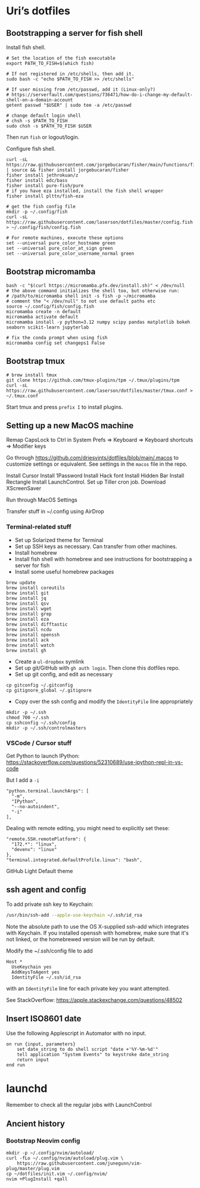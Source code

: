 # Uri’s dotfiles


## Bootstrapping a server for fish shell

Install fish shell.

```shell
# Set the location of the fish executable
export PATH_TO_FISH=$(which fish)

# If not registered in /etc/shells, then add it.
sudo bash -c "echo $PATH_TO_FISH >> /etc/shells"

# If user missing from /etc/passwd, add it (Linux-only?)
# https://serverfault.com/questions/736471/how-do-i-change-my-default-shell-on-a-domain-account
getent passwd "$USER" | sudo tee -a /etc/passwd

# change default login shell
# chsh -s $PATH_TO_FISH
sudo chsh -s $PATH_TO_FISH $USER
```

Then run `fish` or logout/login.

Configure fish shell.

```shell
curl -sL https://raw.githubusercontent.com/jorgebucaran/fisher/main/functions/fisher.fish | source && fisher install jorgebucaran/fisher
fisher install jethrokuan/z
fisher install edc/bass
fisher install pure-fish/pure
# if you have eza installed, install the fish shell wrapper
fisher install plttn/fish-eza

# get the fish config file
mkdir -p ~/.config/fish
curl -sL https://raw.githubusercontent.com/laserson/dotfiles/master/config.fish > ~/.config/fish/config.fish

# For remote machines, execute these options
set --universal pure_color_hostname green
set --universal pure_color_at_sign green
set --universal pure_color_username_normal green
```


## Bootstrap micromamba

```shell
bash -c "$(curl https://micromamba.pfx.dev/install.sh)" < /dev/null
# the above command initializes the shell too, but otherwise run:
# /path/to/micromamba shell init -s fish -p ~/micromamba
# comment the "< /dev/null" to not use default paths etc
source ~/.config/fish/config.fish
micromamba create -n default
micromamba activate default
micromamba install -y python=3.12 numpy scipy pandas matplotlib bokeh seaborn scikit-learn jupyterlab

# fix the conda prompt when using fish
micromamba config set changeps1 False
```

## Bootstrap tmux

```shell
# brew install tmux
git clone https://github.com/tmux-plugins/tpm ~/.tmux/plugins/tpm
curl -sL https://raw.githubusercontent.com/laserson/dotfiles/master/tmux.conf > ~/.tmux.conf
```

Start tmux and press `prefix I` to install plugins.


## Setting up a new MacOS machine

Remap CapsLock to Ctrl in System Prefs => Keyboard => Keyboard shortcuts => Modifier keys

Go through https://github.com/driesvints/dotfiles/blob/main/.macos to
customize settings or equivalent. See settings in the `macos` file in the repo.

Install Cursor
Install 1Password
Install Hack font
Install Hidden Bar
Install Rectangle
Install LaunchControl. Set up Tiller cron job.
Download XScreenSaver

Run through MacOS Settings

Transfer stuff in ~/.config using AirDrop

### Terminal-related stuff

- Set up Solarized theme for Terminal
- Set up SSH keys as necessary. Can transfer from other machines.
- Install homebrew
- Install fish shell with homebrew and see instructions for bootstrapping a server for fish
- Install some useful homebrew packages

```
brew update
brew install coreutils
brew install git
brew install jq
brew install qsv
brew install wget
brew install grep
brew install eza
brew install difftastic
brew install ncdu
brew install openssh
brew install ack
brew install watch
brew install gh
```

- Create a `ul-dropbox` symlink
- Set up git/GitHub with `gh auth login`. Then clone this dotfiles repo.
- Set up git config, and edit as necessary

```shell
cp gitconfig ~/.gitconfig
cp gitignore_global ~/.gitignore
```

- Copy over the ssh config and modify the `IdentityFile` line appropriately

```shell
mkdir -p ~/.ssh
chmod 700 ~/.ssh
cp sshconfig ~/.ssh/config
mkdir -p ~/.ssh/controlmasters
```

### VSCode / Cursor stuff

Get Python to launch IPython: https://stackoverflow.com/questions/52310689/use-ipython-repl-in-vs-code

But I add a `-i`

```
"python.terminal.launchArgs": [
  "-m",
  "IPython",
  "--no-autoindent",
  "-i"
],
```

Dealing with remote editing, you might need to explicitly set these:

```
"remote.SSH.remotePlatform": {
  "172.*": "linux",
  "devenv": "linux"
},
"terminal.integrated.defaultProfile.linux": "bash",
```

GitHub Light Default theme

## ssh agent and config

To add private ssh key to Keychain:

```bash
/usr/bin/ssh-add --apple-use-keychain ~/.ssh/id_rsa
```

Note the absolute path to use the OS X-supplied ssh-add which integrates with
Keychain.  If you installed openssh with homebrew, make sure that it's not
linked, or the homebrewed version will be run by default.

Modify the ~/.ssh/config file to add

```
Host *
  UseKeychain yes
  AddKeysToAgent yes
  IdentityFile ~/.ssh/id_rsa
```

with an `IdentityFile` line for each private key you want attempted.

See StackOverflow: https://apple.stackexchange.com/questions/48502


## Insert ISO8601 date

Use the following Applescript in Automator with no input.

```applescript
on run {input, parameters}
	set date_string to do shell script "date +'%Y-%m-%d'"
	tell application "System Events" to keystroke date_string
	return input
end run
```

# launchd

Remember to check all the regular jobs with LaunchControl


## Ancient history

### Bootstrap Neovim config

```shell
mkdir -p ~/.config/nvim/autoload/
curl -fLo ~/.config/nvim/autoload/plug.vim \
    https://raw.githubusercontent.com/junegunn/vim-plug/master/plug.vim
cp ~/dotfiles/init.vim ~/.config/nvim/
nvim +PlugInstall +qall
```
